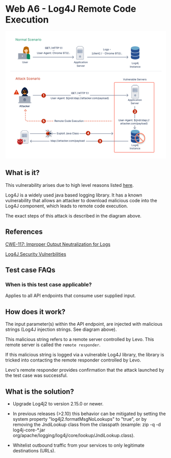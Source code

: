# Web A6 - Log4J Remote Code Execution
![LOG4J](../../assets/Web-Top-10/A6/A6-Log4J-RCE.svg)

## What is it?
This vulnerability arises due to high level reasons listed [here][WEB-A6].

Log4J is a widely used java based logging library. It has a known vulnerability that allows an attacker to download malicious code into the Log4J component, which leads to remote code execution.

The exact steps of this attack is described in the diagram above.

## References
[CWE-117: Improper Output Neutralization for Logs](https://cwe.mitre.org/data/definitions/117.html)

[Log4J Security Vulnerbilities](https://logging.apache.org/log4j/2.x/security.html)

## Test case FAQs
### When is this test case applicable?
Applies to all API endpoints that consume user supplied input.


## How does it work?
The input parameter(s) within the API endpoint, are injected with malicious strings (Log4J injection strings. See diagram above).

This malicious string refers to a remote server controlled by Levo. This remote server is called the `remote responder`.

If this malicious string is logged via a vulnerable Log4J library, the library is tricked into contacting the remote responder controlled by Levo. 

Levo's remote responder provides confirmation that the attack launched by the test case was successful.

## What is the solution?
* Upgrade Log4j2 to version 2.15.0 or newer. 

* In previous releases (>2.10) this behavior can be mitigated by setting the system property "log4j2.formatMsgNoLookups" to "true", or by removing the JndiLookup class from the classpath (example: zip -q -d log4j-core-*.jar org/apache/logging/log4j/core/lookup/JndiLookup.class).

* Whitelist outbound traffic from your services to only legitimate destinations (URLs).


[WEB-A6]: ./A6-index.md